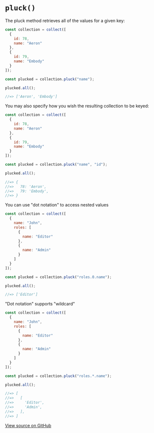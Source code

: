 # `pluck()`

The pluck method retrieves all of the values for a given key:

```js
const collection = collect([
  {
    id: 78,
    name: "Aeron"
  },
  {
    id: 79,
    name: "Embody"
  }
]);

const plucked = collection.pluck("name");

plucked.all();

//=> ['Aeron', 'Embody']
```

You may also specify how you wish the resulting collection to be keyed:

```js
const collection = collect([
  {
    id: 78,
    name: "Aeron"
  },
  {
    id: 79,
    name: "Embody"
  }
]);

const plucked = collection.pluck("name", "id");

plucked.all();

//=> {
//=>   78: 'Aeron',
//=>   79: 'Embody',
//=> }
```

You can use "dot notation" to access nested values

```js
const collection = collect([
  {
    name: "John",
    roles: [
      {
        name: "Editor"
      },
      {
        name: "Admin"
      }
    ]
  }
]);

const plucked = collection.pluck("roles.0.name");

plucked.all();

//=> ['Editor']
```

"Dot notation" supports "wildcard"

```js
const collection = collect([
  {
    name: "John",
    roles: [
      {
        name: "Editor"
      },
      {
        name: "Admin"
      }
    ]
  }
]);

const plucked = collection.pluck("roles.*.name");

plucked.all();

//=> [
//=>   [
//=>     'Editor',
//=>     'Admin',
//=>   ],
//=> ]
```




[View source on GitHub](https://github.com/ecrmnn/collect.js/blob/master/src/methods/pluck.js)